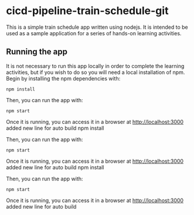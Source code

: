# cicd-pipeline-train-schedule-git

This is a simple train schedule app written using nodejs. It is intended to be used as a sample application for a series of hands-on learning activities.

## Running the app

It is not necessary to run this app locally in order to complete the learning activities, but if you wish to do so you will need a local installation of npm. Begin by installing the npm dependencies with:

    npm install

Then, you can run the app with:

    npm start

Once it is running, you can access it in a browser at [http://localhost:3000](http://localhost:3000)
added new line for auto build
    npm install

Then, you can run the app with:

    npm start

Once it is running, you can access it in a browser at [http://localhost:3000](http://localhost:3000)
added new line for auto build
    npm install

Then, you can run the app with:

    npm start

Once it is running, you can access it in a browser at [http://localhost:3000](http://localhost:3000)
added new line for auto build

